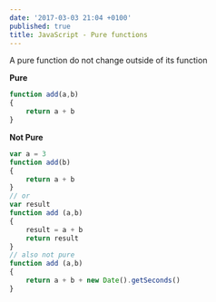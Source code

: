```yaml
---
date: '2017-03-03 21:04 +0100'
published: true
title: JavaScript - Pure functions
---
```

A pure function do not change outside of its function

**Pure**

```js
function add(a,b)
{
    return a + b
}
```

**Not Pure**

```js
var a = 3
function add(b)
{
    return a + b
}
// or
var result
function add (a,b)
{
    result = a + b
    return result
}
// also not pure
function add (a,b)
{
	return a + b + new Date().getSeconds()
}
```

